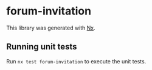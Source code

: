 # forum-invitation

This library was generated with [Nx](https://nx.dev).

## Running unit tests

Run `nx test forum-invitation` to execute the unit tests.
